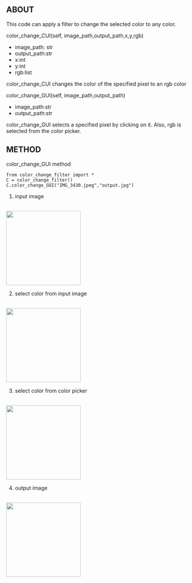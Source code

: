 ## ABOUT
This code can apply a filter to change the selected color to any color.

color_change_CUI(self, image_path,output_path,x,y,rgb)
- image_path: str
- output_path:str
- x:int
- y:int
- rgb:list

color_change_CUI changes the color of the specified pixel to an rgb color

color_change_GUI(self, image_path,output_path)
- image_path:str
- output_path:str

color_change_GUI selects a specified pixel by clicking on it. Also, rgb is selected from the color picker.

## METHOD
color_change_GUI method

```
from color_change_filter import *
C = color_change_filter()
C.color_change_GUI("IMG_3430.jpeg","output.jpg")

```

1. input image
<br>
<img src="https://drive.google.com/uc?export=view&id=1_nwdDS7z2xN5Pv4276920SV-g-nFSiHd" width="200px">
<br>

2. select color from input image
<br>
<img src="https://drive.google.com/uc?export=view&id=1m5X2APSrvFFYXmA_c-vhM_IishERVuyR" width="200px">
<br>

3. select color from color picker
<br>
<img src="https://drive.google.com/uc?export=view&id=12mXDkKKTg0R-gP-eC_zIKIdwZOjJbZ8u" width="200px">
<br>

4. output image
<br>
<img src="https://drive.google.com/uc?export=view&id=1dbJIIte8C4Hjbzau6bGbh359qXX7ZiSu" width="200px">



